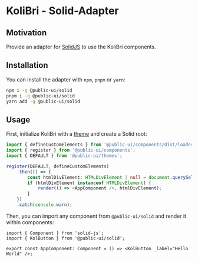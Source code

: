 # KoliBri - Solid-Adapter

## Motivation

Provide an adapter for [SolidJS](https://www.solidjs.com/) to use the KoliBri components.

## Installation

You can install the adapter with `npm`, `pnpm` or `yarn`:

```bash
npm i -g @public-ui/solid
pnpm i -g @public-ui/solid
yarn add -g @public-ui/solid
```

## Usage

First, initialize KoliBri with a [theme](https://github.com/public-ui/kolibri/tree/develop/packages/themes) and create a Solid root:

```ts
import { defineCustomElements } from '@public-ui/components/dist/loader';
import { register } from '@public-ui/components';
import { DEFAULT } from '@public-ui/themes';

register(DEFAULT, defineCustomElements)
	.then(() => {
		const htmlDivElement: HTMLDivElement | null = document.querySelector('div#app');
		if (htmlDivElement instanceof HTMLDivElement) {
			render(() => <AppComponent />, htmlDivElement);
		}
	})
	.catch(console.warn);
```

Then, you can import any component from `@public-ui/solid` and render it within components:

```tsx
import { Component } from 'solid-js';
import { KolButton } from '@public-ui/solid';

export const AppComponent: Component = () => <KolButton _label="Hello World" />;
```
